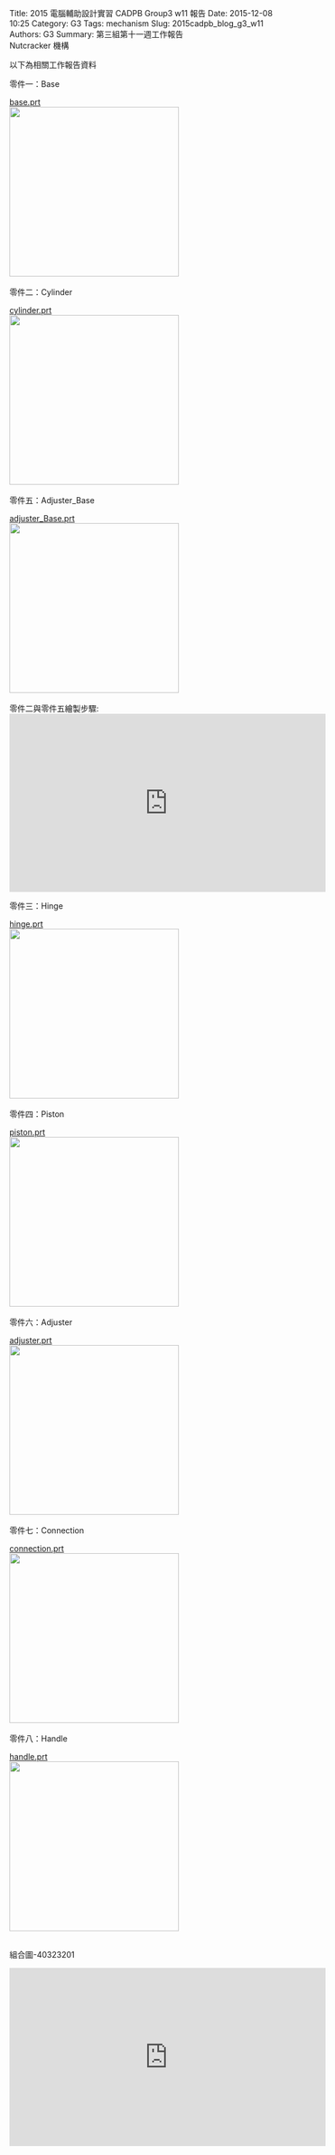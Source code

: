 Title: 2015 電腦輔助設計實習 CADPB Group3 w11 報告
Date: 2015-12-08 10:25
Category: G3
Tags: mechanism
Slug: 2015cadpb_blog_g3_w11
Authors: G3
Summary: 第三組第十一週工作報告<br />Nutcracker 機構

以下為相關工作報告資料
<br>

零件一：Base
<br>
<p align="left"><a href="https://copy.com/iZHN9eSodHc4OFMs">base.prt</a>
<br>
<img
src="https://copy.com/SgA8xqFkCyk3fJvs"width="300"height="300">
<br>
<br>
零件二：Cylinder
<br>
<p align="left"><a href="https://copy.com/4cG7wfsnz2UpPKY6">cylinder.prt</a>
<br>
<img
src="https://copy.com/XS8hE3J0CVSljbEo"width="300"height="300">
<br>
<br>
零件五：Adjuster_Base
<br>
<p align="left"><a href="https://copy.com/xl63fR1dOkePxZ7K">adjuster_Base.prt</a>
<br>
<img
src="https://copy.com/X1hkFILxi6buA6J7"width="300"height="300">
<br>
<br>
零件二與零件五繪製步驟:
<iframe width="560" height="315" src="https://www.youtube.com/embed/E2CLu567Dhw" frameborder="0" allowfullscreen></iframe>

零件三：Hinge
<br>
<p align="left"><a href="https://copy.com/WAumZ8L0BBPCBXz7">hinge.prt</a>
<br>
<img
src="https://copy.com/4OfJnhH01XqBLAox"width="300"height="300">
<br>
<br>
零件四：Piston
<br>
<p align="left"><a href="https://copy.com/247uee3jKf8VTPIs">piston.prt</a>
<br>
<img
src="https://copy.com/2tG93NbRSmFM9JMX"width="300"height="300">
<br>
<br>
零件六：Adjuster
<br>
<p align="left"><a href="https://copy.com/YEFGuF14B6h0ixr2">adjuster.prt</a>
<br>
<img
src="https://copy.com/aWJTHgqg1WUMz4Kn"width="300"height="300">
<br>
<br>
零件七：Connection
<br>
<p align="left"><a href="https://copy.com/eKWyLapQ2cFWJ499">connection.prt</a>
<br>
<img
src="https://copy.com/w13nkglkEyDqBnii"width="300"height="300">
<br>
<br>
零件八：Handle
<br>
<p align="left"><a href="https://copy.com/7nZLql0YmTaSyOz7">handle.prt</a>
<br>
<img
src="https://copy.com/QIeAtESbXHO08G1Z"width="300"height="300">
<br>
<br>


組合圖-40323201
<iframe width="560" height="315" src="https://www.youtube.com/embed/kZWhu-zZcP0" frameborder="0" allowfullscreen></iframe>